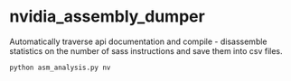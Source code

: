 # nvidia_assembly_dumper

Automatically traverse api documentation and compile - disassemble statistics on the number of sass instructions and save them into csv files.

```shell
python asm_analysis.py nv
```
